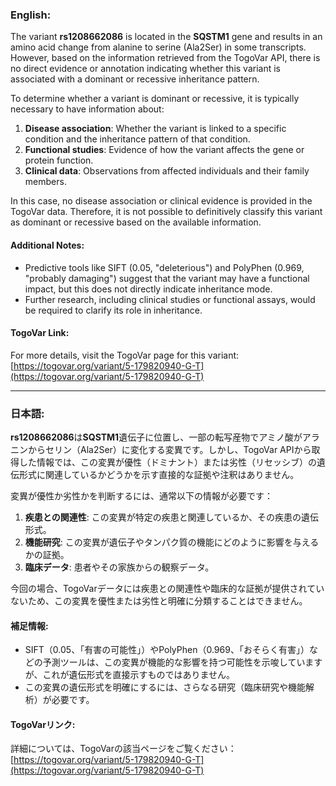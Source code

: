 ### English:
The variant **rs1208662086** is located in the **SQSTM1** gene and results in an amino acid change from alanine to serine (Ala2Ser) in some transcripts. However, based on the information retrieved from the TogoVar API, there is no direct evidence or annotation indicating whether this variant is associated with a dominant or recessive inheritance pattern. 

To determine whether a variant is dominant or recessive, it is typically necessary to have information about:
1. **Disease association**: Whether the variant is linked to a specific condition and the inheritance pattern of that condition.
2. **Functional studies**: Evidence of how the variant affects the gene or protein function.
3. **Clinical data**: Observations from affected individuals and their family members.

In this case, no disease association or clinical evidence is provided in the TogoVar data. Therefore, it is not possible to definitively classify this variant as dominant or recessive based on the available information.

#### Additional Notes:
- Predictive tools like SIFT (0.05, "deleterious") and PolyPhen (0.969, "probably damaging") suggest that the variant may have a functional impact, but this does not directly indicate inheritance mode.
- Further research, including clinical studies or functional assays, would be required to clarify its role in inheritance.

#### TogoVar Link:
For more details, visit the TogoVar page for this variant: [https://togovar.org/variant/5-179820940-G-T](https://togovar.org/variant/5-179820940-G-T)

---

### 日本語:
**rs1208662086**は**SQSTM1**遺伝子に位置し、一部の転写産物でアミノ酸がアラニンからセリン（Ala2Ser）に変化する変異です。しかし、TogoVar APIから取得した情報では、この変異が優性（ドミナント）または劣性（リセッシブ）の遺伝形式に関連しているかどうかを示す直接的な証拠や注釈はありません。

変異が優性か劣性かを判断するには、通常以下の情報が必要です：
1. **疾患との関連性**: この変異が特定の疾患と関連しているか、その疾患の遺伝形式。
2. **機能研究**: この変異が遺伝子やタンパク質の機能にどのように影響を与えるかの証拠。
3. **臨床データ**: 患者やその家族からの観察データ。

今回の場合、TogoVarデータには疾患との関連性や臨床的な証拠が提供されていないため、この変異を優性または劣性と明確に分類することはできません。

#### 補足情報:
- SIFT（0.05、「有害の可能性」）やPolyPhen（0.969、「おそらく有害」）などの予測ツールは、この変異が機能的な影響を持つ可能性を示唆していますが、これが遺伝形式を直接示すものではありません。
- この変異の遺伝形式を明確にするには、さらなる研究（臨床研究や機能解析）が必要です。

#### TogoVarリンク:
詳細については、TogoVarの該当ページをご覧ください：[https://togovar.org/variant/5-179820940-G-T](https://togovar.org/variant/5-179820940-G-T)